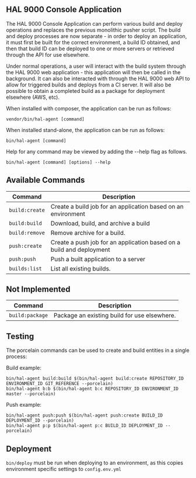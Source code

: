 ## HAL 9000 Console Application

The HAL 9000 Console Application can perform various build and deploy operations and replaces the previous
monolithic pusher script. The build and deploy processes are now separate - in order to deploy an application, it
must first be built for the correct environment, a build ID obtained, and then that build ID can be deployed to
one or more servers or retrieved through the API for use elsewhere.

Under normal operations, a user will interact with the build system through the HAL 9000 web application - this
application will then be called in the background. It can also be interacted with through the HAL 9000 web API to
allow for triggered builds and deploys from a CI server. It will also be possible to obtain a completed build as a
package for deployment elsewhere (AWS, etc).

When installed with composer, the application can be run as follows:
```
vendor/bin/hal-agent [command]
```

When installed stand-alone, the application can be run as follows:
```
bin/hal-agent [command]
```

Help for any command may be viewed by adding the --help flag as follows.
```
bin/hal-agent [command] [options] --help
```

## Available Commands

Command          | Description
---------------- | ----------
`build:create`   | Create a build job for an application based on an environment
`build:build`    | Download, build, and archive a build
`build:remove`   | Remove archive for a build.
`push:create`    | Create a push job for an application based on a build and deployment
`push:push`      | Push a built application to a server
`builds:list`    | List all existing builds.

## Not Implemented

Command          | Description
---------------- | ----------
`build:package`  | Package an existing build for use elsewhere.

## Testing

The porcelain commands can be used to create and build entities in a single process:

Build example:
```
bin/hal-agent build:build $(bin/hal-agent build:create REPOSITORY_ID ENVIRONMENT_ID GIT_REFERENCE --porcelain)
bin/hal-agent b:b $(bin/hal-agent b:c REPOSITORY_ID ENVIRONMENT_ID master --porcelain)
```

Push example:
```
bin/hal-agent push:push $(bin/hal-agent push:create BUILD_ID DEPLOYMENT_ID --porcelain)
bin/hal-agent p:p $(bin/hal-agent p:c BUILD_ID DEPLOYMENT_ID --porcelain)
```

## Deployment

`bin/deploy` must be run when deploying to an environment, as this copies environment specific settings to `config.env.yml`
